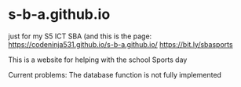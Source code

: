 # s-b-a.github.io
just for my S5 ICT SBA (and this is the page:
https://codeninja531.github.io/s-b-a.github.io/
https://bit.ly/sbasports

This is a website for helping with the school Sports day

Current problems:
The database function is not fully implemented